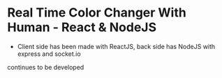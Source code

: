 # Real Time Color Changer With Human - React & NodeJS
- Client side has been made with ReactJS, back side has NodeJS with express and socket.io

continues to be developed
